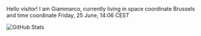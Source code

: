 Hello visitor! I am Giammarco, currently living in space coordinate Brussels and time coordinate Friday, 25 June, 14:06 CEST

![GitHub Stats](https://github-readme-stats.vercel.app/api?username=grcasanova)
